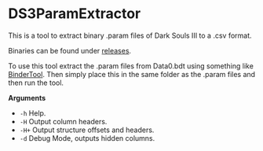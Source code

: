# DS3ParamExtractor

This is a tool to extract binary .param files of Dark Souls III to a .csv format.

Binaries can be found under [releases](https://github.com/Pireax/DS3ParamExtractor/releases).

To use this tool extract the .param files from Data0.bdt using something like [BinderTool](https://github.com/Atvaark/BinderTool).
Then simply place this in the same folder as the .param files and then run the tool.

**Arguments**
* `-h`  Help.
* `-H`  Output column headers.
* `-H+` Output structure offsets and headers.
* `-d`  Debug Mode, outputs hidden columns.
